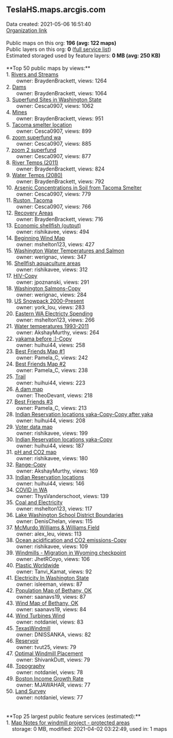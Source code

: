 <h2>TeslaHS.maps.arcgis.com</h2> Data created: 2021-05-06 16:51:40 <br /><a target='new' href='https://TeslaHS.maps.arcgis.com'>Organization link</a><br /><br />Public maps on this org: <b>196 (avg: 122 maps)</b><br />Public layers on this org: <b>0 </b>(<a target='new' href='https://services.arcgis.com/wIyatlHSTYueOJBG/ArcGIS/rest/services'>full service list</a>)<br />Estimated storaged used by feature layers: <b>0 MB (avg: 250 KB)</b><br /><br />**Top 50 public maps by views:**<br />  1. <a target='new' href='https://www.arcgis.com/home/item.html?id=1534744299f74199887985b77d780fb8'>Rivers and Streams</a> <br />  &nbsp;&nbsp;&nbsp;&nbsp; &nbsp;&nbsp;owner: BraydenBrackett, views: 1264<br />  2. <a target='new' href='https://www.arcgis.com/home/item.html?id=7c9c8ff508fb489f95cbb4ef6531b341'>Dams</a> <br />  &nbsp;&nbsp;&nbsp;&nbsp; &nbsp;&nbsp;owner: BraydenBrackett, views: 1064<br />  3. <a target='new' href='https://www.arcgis.com/home/item.html?id=a56916d29d0042ddac16e3364e2b95a6'>Superfund Sites in Washington State</a> <br />  &nbsp;&nbsp;&nbsp;&nbsp; &nbsp;&nbsp;owner: Cesca0907, views: 1062<br />  4. <a target='new' href='https://www.arcgis.com/home/item.html?id=00064904040549f0a612471cad697d78'>Mines</a> <br />  &nbsp;&nbsp;&nbsp;&nbsp; &nbsp;&nbsp;owner: BraydenBrackett, views: 951<br />  5. <a target='new' href='https://www.arcgis.com/home/item.html?id=8ca2f849242b4bc9b4011107c3085b30'>Tacoma smelter location</a> <br />  &nbsp;&nbsp;&nbsp;&nbsp; &nbsp;&nbsp;owner: Cesca0907, views: 899<br />  6. <a target='new' href='https://www.arcgis.com/home/item.html?id=94746fbe1af74908be4058dcb3df51ec'>zoom superfund wa</a> <br />  &nbsp;&nbsp;&nbsp;&nbsp; &nbsp;&nbsp;owner: Cesca0907, views: 885<br />  7. <a target='new' href='https://www.arcgis.com/home/item.html?id=42f5bf5fd63d431c88d850d734e7d310'>zoom 2 superfund</a> <br />  &nbsp;&nbsp;&nbsp;&nbsp; &nbsp;&nbsp;owner: Cesca0907, views: 877<br />  8. <a target='new' href='https://www.arcgis.com/home/item.html?id=b78473e4f7c44d38969c0415323e5084'>River Temps (2011)</a> <br />  &nbsp;&nbsp;&nbsp;&nbsp; &nbsp;&nbsp;owner: BraydenBrackett, views: 824<br />  9. <a target='new' href='https://www.arcgis.com/home/item.html?id=d84ecb2473bf4d08a3c4509cda1babc8'>Water Temps (2080)</a> <br />  &nbsp;&nbsp;&nbsp;&nbsp; &nbsp;&nbsp;owner: BraydenBrackett, views: 792<br />  10. <a target='new' href='https://www.arcgis.com/home/item.html?id=26b35a997a67457888ad3b303247d728'>Arsenic Concentrations in Soil from Tacoma Smelter</a> <br />  &nbsp;&nbsp;&nbsp;&nbsp; &nbsp;&nbsp;owner: Cesca0907, views: 779<br />  11. <a target='new' href='https://www.arcgis.com/home/item.html?id=08cd32d6d528475b929d95c6b4491fde'>Ruston, Tacoma</a> <br />  &nbsp;&nbsp;&nbsp;&nbsp; &nbsp;&nbsp;owner: Cesca0907, views: 766<br />  12. <a target='new' href='https://www.arcgis.com/home/item.html?id=8ffaa8dada2541edadd4b74f9f3c8f6a'>Recovery Areas</a> <br />  &nbsp;&nbsp;&nbsp;&nbsp; &nbsp;&nbsp;owner: BraydenBrackett, views: 716<br />  13. <a target='new' href='https://www.arcgis.com/home/item.html?id=8ecc4cd496df4a51b7603ceacb1ae8fd'>Economic shellfish (output)</a> <br />  &nbsp;&nbsp;&nbsp;&nbsp; &nbsp;&nbsp;owner: rishikavee, views: 494<br />  14. <a target='new' href='https://www.arcgis.com/home/item.html?id=41838d3e6c924b3ebbd73ace5cdc904d'>Beginning Wind Map</a> <br />  &nbsp;&nbsp;&nbsp;&nbsp; &nbsp;&nbsp;owner: mshelton123, views: 427<br />  15. <a target='new' href='https://www.arcgis.com/home/item.html?id=ec77a9024ba34c6aaccc1a5a5cf2d72c'>Washington Water Temperatures and Salmon</a> <br />  &nbsp;&nbsp;&nbsp;&nbsp; &nbsp;&nbsp;owner: werignac, views: 347<br />  16. <a target='new' href='https://www.arcgis.com/home/item.html?id=8ef71a1a6ec34f66af5ecf0c4530d041'>Shellfish aquaculture areas</a> <br />  &nbsp;&nbsp;&nbsp;&nbsp; &nbsp;&nbsp;owner: rishikavee, views: 312<br />  17. <a target='new' href='https://www.arcgis.com/home/item.html?id=0da9f85acba24697b4c7ae8df2377889'>HIV-Copy</a> <br />  &nbsp;&nbsp;&nbsp;&nbsp; &nbsp;&nbsp;owner: jpoznanski, views: 291<br />  18. <a target='new' href='https://www.arcgis.com/home/item.html?id=2854b95921d14c558ea8418996e3b512'>Washington Salmons-Copy</a> <br />  &nbsp;&nbsp;&nbsp;&nbsp; &nbsp;&nbsp;owner: werignac, views: 284<br />  19. <a target='new' href='https://www.arcgis.com/home/item.html?id=8508178f8dc34b89bfb445ef3b06af5f'>US Snowpack 2000-Present</a> <br />  &nbsp;&nbsp;&nbsp;&nbsp; &nbsp;&nbsp;owner: york_lou, views: 283<br />  20. <a target='new' href='https://www.arcgis.com/home/item.html?id=a41875a0b802495ebfb691b36b7eadc1'>Eastern WA Electricty Spending</a> <br />  &nbsp;&nbsp;&nbsp;&nbsp; &nbsp;&nbsp;owner: mshelton123, views: 266<br />  21. <a target='new' href='https://www.arcgis.com/home/item.html?id=f763fef50cf340619eaab15f9f85182b'>Water temperatures 1993-2011</a> <br />  &nbsp;&nbsp;&nbsp;&nbsp; &nbsp;&nbsp;owner: AkshayMurthy, views: 264<br />  22. <a target='new' href='https://www.arcgis.com/home/item.html?id=9e12761713174cf7ad3f3ed00065bd7f'>yakama before :)-Copy</a> <br />  &nbsp;&nbsp;&nbsp;&nbsp; &nbsp;&nbsp;owner: huihui44, views: 258<br />  23. <a target='new' href='https://www.arcgis.com/home/item.html?id=8fa32eef8a9b459dad8bd2b6b28f1bf4'>Best Friends Map #1</a> <br />  &nbsp;&nbsp;&nbsp;&nbsp; &nbsp;&nbsp;owner: Pamela_C, views: 242<br />  24. <a target='new' href='https://www.arcgis.com/home/item.html?id=b5b03a903de4408d82e92d8bfb203a05'>Best Friends Map #2</a> <br />  &nbsp;&nbsp;&nbsp;&nbsp; &nbsp;&nbsp;owner: Pamela_C, views: 238<br />  25. <a target='new' href='https://www.arcgis.com/home/item.html?id=1e0aea980f3f4f5ca43506f69ca0e656'>Trail</a> <br />  &nbsp;&nbsp;&nbsp;&nbsp; &nbsp;&nbsp;owner: huihui44, views: 223<br />  26. <a target='new' href='https://www.arcgis.com/home/item.html?id=b1089794223049a28e92d272a720417f'>A dam map</a> <br />  &nbsp;&nbsp;&nbsp;&nbsp; &nbsp;&nbsp;owner: TheoDevant, views: 218<br />  27. <a target='new' href='https://www.arcgis.com/home/item.html?id=6b56a00a5e104f79a155b01a62dae37f'>Best Friends #3</a> <br />  &nbsp;&nbsp;&nbsp;&nbsp; &nbsp;&nbsp;owner: Pamela_C, views: 213<br />  28. <a target='new' href='https://www.arcgis.com/home/item.html?id=0766697c91f54a539519880b8d046eda'>Indian Reservation locations yaka-Copy-Copy after yaka</a> <br />  &nbsp;&nbsp;&nbsp;&nbsp; &nbsp;&nbsp;owner: huihui44, views: 208<br />  29. <a target='new' href='https://www.arcgis.com/home/item.html?id=19ac7bcd0ba94416be7febb0943029c4'>Voter data map</a> <br />  &nbsp;&nbsp;&nbsp;&nbsp; &nbsp;&nbsp;owner: rishikavee, views: 199<br />  30. <a target='new' href='https://www.arcgis.com/home/item.html?id=d4a34f49876747709fb1cf049d5557fb'>Indian Reservation locations yaka-Copy</a> <br />  &nbsp;&nbsp;&nbsp;&nbsp; &nbsp;&nbsp;owner: huihui44, views: 187<br />  31. <a target='new' href='https://www.arcgis.com/home/item.html?id=8f0c652b4b4d440880b921f6d9ff5358'>pH and CO2 map</a> <br />  &nbsp;&nbsp;&nbsp;&nbsp; &nbsp;&nbsp;owner: rishikavee, views: 180<br />  32. <a target='new' href='https://www.arcgis.com/home/item.html?id=e3a7b0923997494592c63924082b3efa'>Range-Copy</a> <br />  &nbsp;&nbsp;&nbsp;&nbsp; &nbsp;&nbsp;owner: AkshayMurthy, views: 169<br />  33. <a target='new' href='https://www.arcgis.com/home/item.html?id=3626cd1b4ac848019d24b3a716261fa8'>Indian Reservation locations</a> <br />  &nbsp;&nbsp;&nbsp;&nbsp; &nbsp;&nbsp;owner: huihui44, views: 146<br />  34. <a target='new' href='https://www.arcgis.com/home/item.html?id=849caa4a74aa4811834b14650976faee'>COVID in WA</a> <br />  &nbsp;&nbsp;&nbsp;&nbsp; &nbsp;&nbsp;owner: ThysVanderschoot, views: 139<br />  35. <a target='new' href='https://www.arcgis.com/home/item.html?id=b327e1803db74cb4a908ae04a8f33c52'>Coal and Electricity</a> <br />  &nbsp;&nbsp;&nbsp;&nbsp; &nbsp;&nbsp;owner: mshelton123, views: 117<br />  36. <a target='new' href='https://www.arcgis.com/home/item.html?id=245c85c259b14c58af7335cd5366dc76'>Lake Washington School District Boundaries</a> <br />  &nbsp;&nbsp;&nbsp;&nbsp; &nbsp;&nbsp;owner: DenisChelan, views: 115<br />  37. <a target='new' href='https://www.arcgis.com/home/item.html?id=36189507009d4987affcd00c4bd5b833'>McMurdo Williams & Williams Field</a> <br />  &nbsp;&nbsp;&nbsp;&nbsp; &nbsp;&nbsp;owner: alex_leu, views: 113<br />  38. <a target='new' href='https://www.arcgis.com/home/item.html?id=0a7ace355c7e4ea5b53587329ed71831'>Ocean acidification and CO2 emissions-Copy</a> <br />  &nbsp;&nbsp;&nbsp;&nbsp; &nbsp;&nbsp;owner: rishikavee, views: 109<br />  39. <a target='new' href='https://www.arcgis.com/home/item.html?id=99e5e921f5a74967b675f65f34ed2593'>Windmills - Migration in Wyoming checkpoint</a> <br />  &nbsp;&nbsp;&nbsp;&nbsp; &nbsp;&nbsp;owner: JhetRCoyo, views: 106<br />  40. <a target='new' href='https://www.arcgis.com/home/item.html?id=e65d2284e04348bd85a58600a45afefe'>Plastic Worldwide</a> <br />  &nbsp;&nbsp;&nbsp;&nbsp; &nbsp;&nbsp;owner: Tanvi_Kamat, views: 92<br />  41. <a target='new' href='https://www.arcgis.com/home/item.html?id=2e92c0358577475b85bf51c259e81971'>Electricity In Washington State</a> <br />  &nbsp;&nbsp;&nbsp;&nbsp; &nbsp;&nbsp;owner: isleeman, views: 87<br />  42. <a target='new' href='https://www.arcgis.com/home/item.html?id=2ad742476dbc4617a71d2f1ebfd0d381'>Population Map of Bethany, OK</a> <br />  &nbsp;&nbsp;&nbsp;&nbsp; &nbsp;&nbsp;owner: saanavs19, views: 87<br />  43. <a target='new' href='https://www.arcgis.com/home/item.html?id=c4886707efe64d72b976acc142e053d8'>Wind Map of Bethany, OK</a> <br />  &nbsp;&nbsp;&nbsp;&nbsp; &nbsp;&nbsp;owner: saanavs19, views: 84<br />  44. <a target='new' href='https://www.arcgis.com/home/item.html?id=19bd46db69064f43ac4e430e52b8a5e6'>Wind Turbines  Wind</a> <br />  &nbsp;&nbsp;&nbsp;&nbsp; &nbsp;&nbsp;owner: notdaniel, views: 83<br />  45. <a target='new' href='https://www.arcgis.com/home/item.html?id=df99d2aef4da478c8523ee5c585c2733'>TexasWindmill</a> <br />  &nbsp;&nbsp;&nbsp;&nbsp; &nbsp;&nbsp;owner: DNISSANKA, views: 82<br />  46. <a target='new' href='https://www.arcgis.com/home/item.html?id=a640da64a84f42d48490fe3234ab68f8'>Reservoir</a> <br />  &nbsp;&nbsp;&nbsp;&nbsp; &nbsp;&nbsp;owner: tvut25, views: 79<br />  47. <a target='new' href='https://www.arcgis.com/home/item.html?id=a617808d34ae45d98c0fea367f716af0'>Optimal Windmill Placement</a> <br />  &nbsp;&nbsp;&nbsp;&nbsp; &nbsp;&nbsp;owner: ShivankDutt, views: 79<br />  48. <a target='new' href='https://www.arcgis.com/home/item.html?id=234d6659a43947f1afc0f415743515cc'>Topography</a> <br />  &nbsp;&nbsp;&nbsp;&nbsp; &nbsp;&nbsp;owner: notdaniel, views: 78<br />  49. <a target='new' href='https://www.arcgis.com/home/item.html?id=89d1d5e2f3e34aeb9067fba2ecef80a2'>Boston Income Growth Rate</a> <br />  &nbsp;&nbsp;&nbsp;&nbsp; &nbsp;&nbsp;owner: MJAWAHAR, views: 77<br />  50. <a target='new' href='https://www.arcgis.com/home/item.html?id=382936e4d5c44f7ea210f53774d141b5'>Land Survey</a> <br />  &nbsp;&nbsp;&nbsp;&nbsp; &nbsp;&nbsp;owner: notdaniel, views: 77<br /><br /><br />**Top 25 largest public feature services (estimated):**<br /> 1. <a target='new' href='https://www.arcgis.com/home/item.html?id=164aa8b29ffc4ce3a556a600f49903b3'>Map Notes for windmill project - protected areas</a><br /> &nbsp;&nbsp;&nbsp;&nbsp;storage: 0 MB, modified: 2021-04-02 03:22:49,  used in: 1 maps<br />